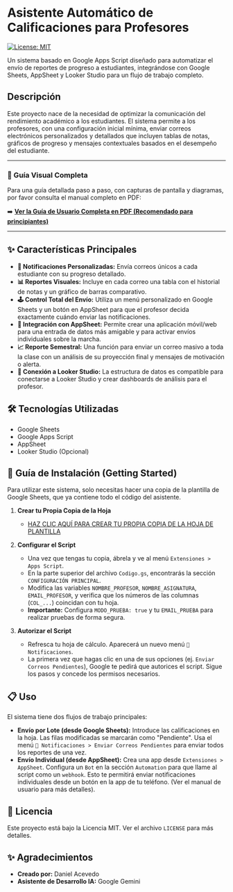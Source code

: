 # Asistente Automático de Calificaciones para Profesores

[![License: MIT](https://img.shields.io/badge/License-MIT-yellow.svg)](https://opensource.org/licenses/MIT)

Un sistema basado en Google Apps Script diseñado para automatizar el envío de reportes de progreso a estudiantes, integrándose con Google Sheets, AppSheet y Looker Studio para un flujo de trabajo completo.

## Descripción

Este proyecto nace de la necesidad de optimizar la comunicación del rendimiento académico a los estudiantes. El sistema permite a los profesores, con una configuración inicial mínima, enviar correos electrónicos personalizados y detallados que incluyen tablas de notas, gráficos de progreso y mensajes contextuales basados en el desempeño del estudiante.

---

### 📖 Guía Visual Completa

Para una guía detallada paso a paso, con capturas de pantalla y diagramas, por favor consulta el manual completo en PDF:

➡️ **[Ver la Guía de Usuario Completa en PDF (Recomendado para principiantes)](./Gu%C3%ADa%20de%20Usuario_%20Asistente%20Autom%C3%A1tico%20de%20Calificaciones%20v3.1.pdf)**

---

## ✨ Características Principales

- **📧 Notificaciones Personalizadas:** Envía correos únicos a cada estudiante con su progreso detallado.
- **📊 Reportes Visuales:** Incluye en cada correo una tabla con el historial de notas y un gráfico de barras comparativo.
- **🕹️ Control Total del Envío:** Utiliza un menú personalizado en Google Sheets y un botón en AppSheet para que el profesor decida exactamente cuándo enviar las notificaciones.
- **📱 Integración con AppSheet:** Permite crear una aplicación móvil/web para una entrada de datos más amigable y para activar envíos individuales sobre la marcha.
- **📈 Reporte Semestral:** Una función para enviar un correo masivo a toda la clase con un análisis de su proyección final y mensajes de motivación o alerta.
- **🔗 Conexión a Looker Studio:** La estructura de datos es compatible para conectarse a Looker Studio y crear dashboards de análisis para el profesor.

## 🛠️ Tecnologías Utilizadas

- Google Sheets
- Google Apps Script
- AppSheet
- Looker Studio (Opcional)

## 🚀 Guía de Instalación (Getting Started)

Para utilizar este sistema, solo necesitas hacer una copia de la plantilla de Google Sheets, que ya contiene todo el código del asistente.

1.  **Crear tu Propia Copia de la Hoja**
    * <a href="https://docs.google.com/spreadsheets/d/1C_5Hez9VQD8Uv5zTGe6BLQTV1LOMx80oVF23oQ4A8YA/copy" target="_blank">HAZ CLIC AQUÍ PARA CREAR TU PROPIA COPIA DE LA HOJA DE PLANTILLA</a>

2.  **Configurar el Script**
    * Una vez que tengas tu copia, ábrela y ve al menú `Extensiones > Apps Script`.
    * En la parte superior del archivo `Codigo.gs`, encontrarás la sección `CONFIGURACIÓN PRINCIPAL`.
    * Modifica las variables `NOMBRE_PROFESOR`, `NOMBRE_ASIGNATURA`, `EMAIL_PROFESOR`, y verifica que los números de las columnas (`COL_...`) coincidan con tu hoja.
    * **Importante:** Configura `MODO_PRUEBA: true` y tu `EMAIL_PRUEBA` para realizar pruebas de forma segura.

3.  **Autorizar el Script**
    * Refresca tu hoja de cálculo. Aparecerá un nuevo menú `📧 Notificaciones`.
    * La primera vez que hagas clic en una de sus opciones (ej. `Enviar Correos Pendientes`), Google te pedirá que autorices el script. Sigue los pasos y concede los permisos necesarios.

## 📋 Uso

El sistema tiene dos flujos de trabajo principales:

- **Envío por Lote (desde Google Sheets):** Introduce las calificaciones en la hoja. Las filas modificadas se marcarán como "Pendiente". Usa el menú `📧 Notificaciones > Enviar Correos Pendientes` para enviar todos los reportes de una vez.
- **Envío Individual (desde AppSheet):** Crea una app desde `Extensiones > AppSheet`. Configura un `Bot` en la sección `Automation` para que llame al script como un `webhook`. Esto te permitirá enviar notificaciones individuales desde un botón en la app de tu teléfono. (Ver el manual de usuario para más detalles).

## 📄 Licencia

Este proyecto está bajo la Licencia MIT. Ver el archivo `LICENSE` para más detalles.

## ✨ Agradecimientos

-   **Creado por:** Daniel Acevedo
-   **Asistente de Desarrollo IA:** Google Gemini
